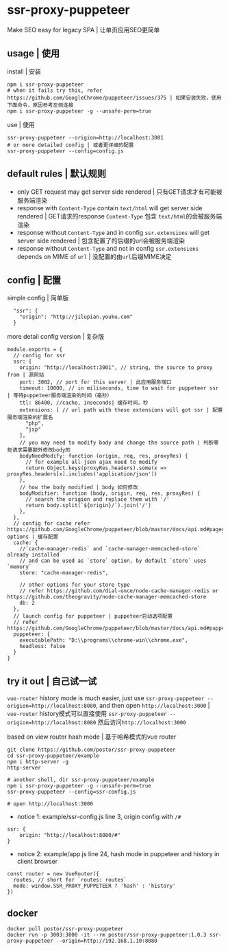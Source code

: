 # ssr-proxy-puppeteer

Make SEO easy for legacy SPA | 让单页应用SEO更简单

## usage | 使用


install | 安装

```
npm i ssr-proxy-puppeteer
# when it fails try this, refer https://github.com/GoogleChrome/puppeteer/issues/375 | 如果安装失败，使用下面命令，原因参考左侧连接
npm i ssr-proxy-puppeteer -g --unsafe-perm=true
```

use | 使用

```
ssr-proxy-puppeteer --origion=http://localhost:3001
# or more detailed config | 或者更详细的配置
ssr-proxy-puppeteer --config=config.js
```

## default rules | 默认规则

- only GET request may get server side rendered | 只有GET请求才有可能被服务端渲染
- response with `Content-Type` contain `text/html` will get server side rendered | GET请求的response `Content-Type` 包含 `text/html`的会被服务端渲染
- response without `Content-Type` and in config `ssr.extensions` will get server side rendered | 包含配置了的后缀的url会被服务端渲染
- response without `Content-Type` and not in config `ssr.extensions` depends on MIME of `url` | 没配置的由`url`后缀MIME决定

## config | 配置

simple config | 简单版

```
  "ssr": {
    "origin": "http://jilupian.youku.com"
  }
```

more detail config version | 复杂版

```
module.exports = {
  // config for ssr
  ssr: {
    origin: "http://localhost:3001", // string, the source to proxy from | 源网站
    port: 3002, // port for this server | 此应用服务端口
    timeout: 10000, // in miliseconds, time to wait for puppeteer ssr | 等待puppeteer服务端渲染的时间（毫秒）
    ttl: 86400, //cache, inseconds| 缓存时间，秒
    extensions: [ // url path with these extensions will got ssr | 配置服务端渲染的扩展名
      "php",
      "jsp"
    ],
    // you may need to modify body and change the source path | 判断哪些请求需要额外修改body的
    bodyNeedModify: function (origin, req, res, proxyRes) {
      // for example all json ajax need to modify
      return Object.keys(proxyRes.headers).some(x => proxyRes.headers[x].includes('application/json'))
    },
    // how the body modified | body 如何修改
    bodyModifier: function (body, origin, req, res, proxyRes) {
      // search the origion and replace them with '/'
      return body.split(`${origin}/`).join('/')      
    },
  },
  // config for cache refer https://github.com/GoogleChrome/puppeteer/blob/master/docs/api.md#pagegotourl-options | 缓存配置
  cache: {
    //`cache-manager-redis` and `cache-manager-memcached-store` already installed 
    // and can be used as `store` option, by default `store` uses `memory`
    store: "cache-manager-redis",

    // other options for your store type
    // refer https://github.com/dial-once/node-cache-manager-redis or https://github.com/theogravity/node-cache-manager-memcached-store
    db: 2
  },
  // launch config for puppeteer | puppeteer启动选项配置
  // refer https://github.com/GoogleChrome/puppeteer/blob/master/docs/api.md#puppeteerlaunchoptions
  puppeteer: {
    executablePath: "D:\\programs\\chrome-win\\chrome.exe",
    headless: false
  }
}
```

## try it out | 自己试一试


`vue-router` history mode is much easier, just use `ssr-proxy-puppeteer --origion=http://localhost:8080`, and then open `http://localhost:3000` | `vue-router` history模式可以直接使用 `ssr-proxy-puppeteer --origion=http://localhost:8080` 然后访问`http://localhost:3000`

based on view router hash mode | 基于哈希模式的vue router

```
git clone https://github.com/postor/ssr-proxy-puppeteer
cd ssr-proxy-puppeteer/example
npm i http-server -g
http-server

# another shell, dir ssr-proxy-puppeteer/example
npm i ssr-proxy-puppeteer -g --unsafe-perm=true
ssr-proxy-puppeteer --config=ssr-config.js

# open http://localhost:3000
```

- notice 1: example/ssr-config.js line 3, origin config with `/#`

```
ssr: {
    origin: "http://localhost:8080/#"
}
```

- notice 2: example/app.js line 24, hash mode in puppeteer and history in client browser

```
const router = new VueRouter({
  routes, // short for `routes: routes`
  mode: window.SSR_PROXY_PUPPETEER ? 'hash' : 'history'
})
```

## docker

```
docker pull postor/ssr-proxy-puppeteer
docker run -p 3003:3000 -it --rm postor/ssr-proxy-puppeteer:1.0.3 ssr-proxy-puppeteer --origin=http://192.168.1.10:8080
```